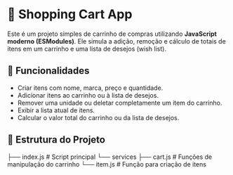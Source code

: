 # 🛒 Shopping Cart App

Este é um projeto simples de carrinho de compras utilizando **JavaScript moderno (ESModules)**. Ele simula a adição, remoção e cálculo de totais de itens em um carrinho e uma lista de desejos (wish list).

## 🚀 Funcionalidades

- Criar itens com nome, marca, preço e quantidade.
- Adicionar itens ao carrinho ou à lista de desejos.
- Remover uma unidade ou deletar completamente um item do carrinho.
- Exibir a lista atual de itens.
- Calcular o valor total do carrinho ou da lista de desejos.

## 📁 Estrutura do Projeto

├── index.js # Script principal
└── services
├── cart.js # Funções de manipulação do carrinho
└── item.js # Função para criação de itens